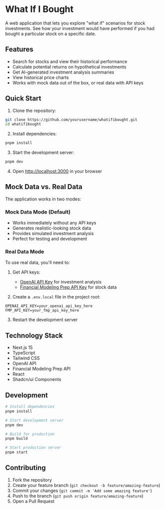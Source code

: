 # What If I Bought

A web application that lets you explore "what if" scenarios for stock investments. See how your investment would have performed if you had bought a particular stock on a specific date.

## Features

- Search for stocks and view their historical performance
- Calculate potential returns on hypothetical investments
- Get AI-generated investment analysis summaries
- View historical price charts
- Works with mock data out of the box, or real data with API keys

## Quick Start

1. Clone the repository:

```bash
git clone https://github.com/yourusername/whatifibought.git
cd whatifibought
```

2. Install dependencies:

```bash
pnpm install
```

3. Start the development server:

```bash
pnpm dev
```

4. Open [http://localhost:3000](http://localhost:3000) in your browser

## Mock Data vs. Real Data

The application works in two modes:

### Mock Data Mode (Default)

- Works immediately without any API keys
- Generates realistic-looking stock data
- Provides simulated investment analysis
- Perfect for testing and development

### Real Data Mode

To use real data, you'll need to:

1. Get API keys:

   - [OpenAI API Key](https://platform.openai.com/api-keys) for investment analysis
   - [Financial Modeling Prep API Key](https://site.financialmodelingprep.com/developer/docs/) for stock data

2. Create a `.env.local` file in the project root:

```
OPENAI_API_KEY=your_openai_api_key_here
FMP_API_KEY=your_fmp_api_key_here
```

3. Restart the development server

## Technology Stack

- Next.js 15
- TypeScript
- Tailwind CSS
- OpenAI API
- Financial Modeling Prep API
- React
- Shadcn/ui Components

## Development

```bash
# Install dependencies
pnpm install

# Start development server
pnpm dev

# Build for production
pnpm build

# Start production server
pnpm start
```

## Contributing

1. Fork the repository
2. Create your feature branch (`git checkout -b feature/amazing-feature`)
3. Commit your changes (`git commit -m 'Add some amazing feature'`)
4. Push to the branch (`git push origin feature/amazing-feature`)
5. Open a Pull Request
